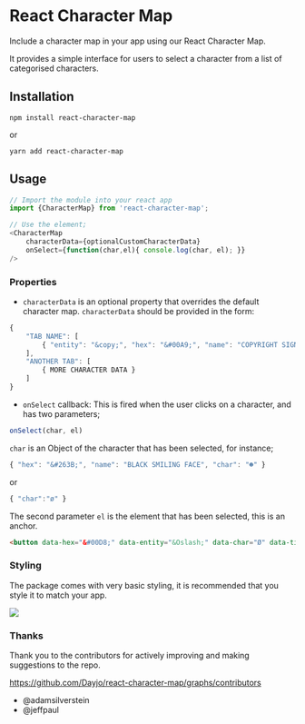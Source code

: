 # React Character Map

Include a character map in your app using our React Character Map.

It provides a simple interface for users to select a character from a list of categorised characters.

## Installation

```
npm install react-character-map
```

or
```
yarn add react-character-map
```


## Usage

```js
// Import the module into your react app
import {CharacterMap} from 'react-character-map';
```

```js
// Use the element;
<CharacterMap
	characterData={optionalCustomCharacterData}
	onSelect={function(char,el){ console.log(char, el); }}
/>
```


### Properties

* `characterData` is an optional property that overrides the default character map. `characterData` should be provided in the form:
```js
{
    "TAB NAME": [
        { "entity": "&copy;", "hex": "&#00A9;", "name": "COPYRIGHT SIGN", "char": "©" } // char is required
    ],
    "ANOTHER TAB": [
        { MORE CHARACTER DATA }
    ]
}
```
* `onSelect` callback: This is fired when the user clicks on a character, and has two parameters;

```js
onSelect(char, el)
```

`char` is an Object of the character that has been selected, for instance;

```js
{ "hex": "&#263B;", "name": "BLACK SMILING FACE", "char": "☻" }
```
or
```js
{ "char":"ø" }
```

The second parameter `el` is the element that has been selected, this is an anchor.
```html
<button data-hex="&#00D8;" data-entity="&Oslash;" data-char="Ø" data-title="LATIN CAPITAL LETTER O WITH STROKE">Ø</button>
```


### Styling
The package comes with very basic styling, it is recommended that you style it to match your app.


![](http://c.dayjo.me/0I2H0s0M0s2O/Screen%20Recording%202018-01-26%20at%2002.51%20pm.gif)



### Thanks
Thank you to the contributors for actively improving and making suggestions to the repo.

https://github.com/Dayjo/react-character-map/graphs/contributors

* @adamsilverstein
* @jeffpaul